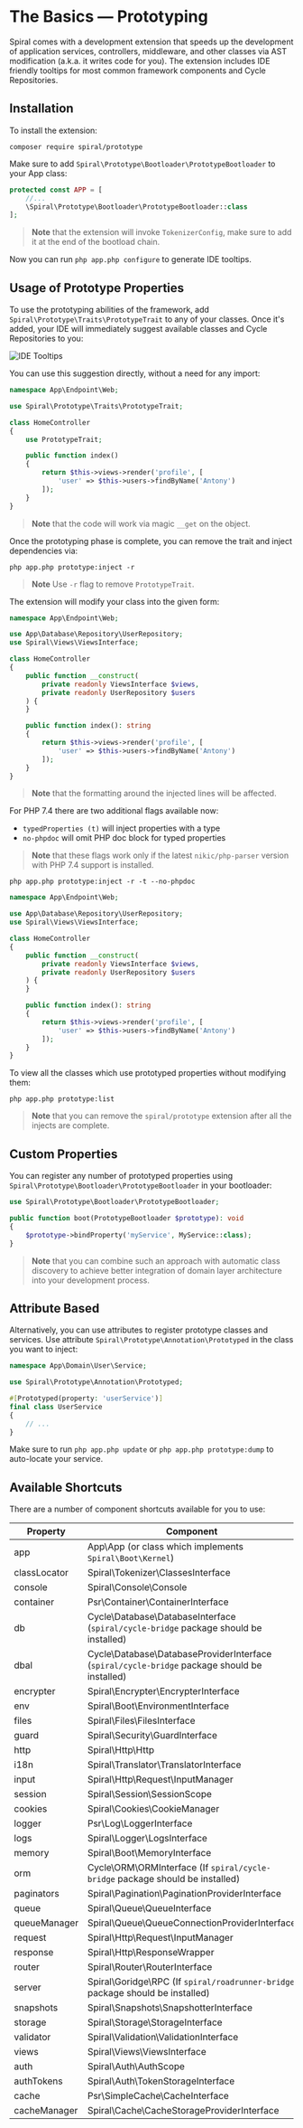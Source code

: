 # The Basics — Prototyping

Spiral comes with a development extension that speeds up the development of application services, controllers,
middleware, and other classes via AST modification (a.k.a. it writes code for you). The extension includes IDE friendly
tooltips for most common framework components and Cycle Repositories.

## Installation

To install the extension:

```terminal
composer require spiral/prototype
```

Make sure to add `Spiral\Prototype\Bootloader\PrototypeBootloader` to your App class:

```php app/src/Application/Kernel.php
protected const APP = [
    //...
    \Spiral\Prototype\Bootloader\PrototypeBootloader::class
];
```

> **Note**
> that the extension will invoke `TokenizerConfig`, make sure to add it at the end of the bootload chain.

Now you can run `php app.php configure` to generate IDE tooltips.

## Usage of Prototype Properties

To use the prototyping abilities of the framework, add `Spiral\Prototype\Traits\PrototypeTrait` to any of your classes.
Once it's added, your IDE will immediately suggest available classes and Cycle Repositories to you:

![IDE Tooltips](https://user-images.githubusercontent.com/796136/67619538-8f0c8c80-f805-11e9-9cd8-0597133bf33a.gif)

You can use this suggestion directly, without a need for any import:

```php app/src/Endpoint/Web/HomeController.php
namespace App\Endpoint\Web;

use Spiral\Prototype\Traits\PrototypeTrait;

class HomeController
{
    use PrototypeTrait;

    public function index()
    {
        return $this->views->render('profile', [
            'user' => $this->users->findByName('Antony')
        ]);
    }
}
```

> **Note**
> that the code will work via magic `__get` on the object.

Once the prototyping phase is complete, you can remove the trait and inject dependencies via:

```terminal
php app.php prototype:inject -r
```

> **Note**
> Use `-r` flag to remove `PrototypeTrait`.

The extension will modify your class into the given form:

```php app/src/Endpoint/Web/HomeController.php
namespace App\Endpoint\Web;

use App\Database\Repository\UserRepository;
use Spiral\Views\ViewsInterface;

class HomeController
{
    public function __construct(
        private readonly ViewsInterface $views, 
        private readonly UserRepository $users
    ) {
    }

    public function index(): string
    {
        return $this->views->render('profile', [
            'user' => $this->users->findByName('Antony')
        ]);
    }
}
```

> **Note**
> that the formatting around the injected lines will be affected.

For PHP 7.4 there are two additional flags available now:

- `typedProperties (t)` will inject properties with a type
- `no-phpdoc` will omit PHP doc block for typed properties

> **Note**
> that these flags work only if the latest `nikic/php-parser` version with PHP 7.4 support is installed.

```terminal
php app.php prototype:inject -r -t --no-phpdoc
```

```php app/src/Endpoint/Web/HomeController.php
namespace App\Endpoint\Web;

use App\Database\Repository\UserRepository;
use Spiral\Views\ViewsInterface;

class HomeController
{
    public function __construct(
        private readonly ViewsInterface $views, 
        private readonly UserRepository $users
    ) {
    }

    public function index(): string
    {
        return $this->views->render('profile', [
            'user' => $this->users->findByName('Antony')
        ]);
    }
}
```

To view all the classes which use prototyped properties without modifying them:

```terminal
php app.php prototype:list
```

> **Note**
> that you can remove the `spiral/prototype` extension after all the injects are complete.

## Custom Properties

You can register any number of prototyped properties using `Spiral\Prototype\Bootloader\PrototypeBootloader` in your
bootloader:

```php
use Spiral\Prototype\Bootloader\PrototypeBootloader;

public function boot(PrototypeBootloader $prototype): void
{
    $prototype->bindProperty('myService', MyService::class);
}
```

> **Note**
> that you can combine such an approach with automatic class discovery to achieve better integration of domain layer
> architecture into your development process.

## Attribute Based

Alternatively, you can use attributes to register prototype classes and services. Use
attribute `Spiral\Prototype\Annotation\Prototyped` in the class you want to inject:

```php app/src/Domain/User/Service/UserService.php
namespace App\Domain\User\Service;

use Spiral\Prototype\Annotation\Prototyped;

#[Prototyped(property: 'userService')]
final class UserService
{
    // ...
}
```

Make sure to run `php app.php update` or `php app.php prototype:dump` to auto-locate your service.

## Available Shortcuts

There are a number of component shortcuts available for you to use:

| Property     | Component                                                                                    |
|--------------|----------------------------------------------------------------------------------------------|
| app          | App\App (or class which implements `Spiral\Boot\Kernel`)                                     |
| classLocator | Spiral\Tokenizer\ClassesInterface                                                            |
| console      | Spiral\Console\Console                                                                       |
| container    | Psr\Container\ContainerInterface                                                             |
| db           | Cycle\Database\DatabaseInterface (`spiral/cycle-bridge` package should be installed)         |
| dbal         | Cycle\Database\DatabaseProviderInterface (`spiral/cycle-bridge` package should be installed) |
| encrypter    | Spiral\Encrypter\EncrypterInterface                                                          |
| env          | Spiral\Boot\EnvironmentInterface                                                             |
| files        | Spiral\Files\FilesInterface                                                                  |
| guard        | Spiral\Security\GuardInterface                                                               |
| http         | Spiral\Http\Http                                                                             |
| i18n         | Spiral\Translator\TranslatorInterface                                                        |
| input        | Spiral\Http\Request\InputManager                                                             |
| session      | Spiral\Session\SessionScope                                                                  |
| cookies      | Spiral\Cookies\CookieManager                                                                 |
| logger       | Psr\Log\LoggerInterface                                                                      |
| logs         | Spiral\Logger\LogsInterface                                                                  |
| memory       | Spiral\Boot\MemoryInterface                                                                  |
| orm          | Cycle\ORM\ORMInterface (If `spiral/cycle-bridge` package should be installed)                |
| paginators   | Spiral\Pagination\PaginationProviderInterface                                                |
| queue        | Spiral\Queue\QueueInterface                                                                  |
| queueManager | Spiral\Queue\QueueConnectionProviderInterface                                                |
| request      | Spiral\Http\Request\InputManager                                                             |
| response     | Spiral\Http\ResponseWrapper                                                                  |
| router       | Spiral\Router\RouterInterface                                                                |
| server       | Spiral\Goridge\RPC (If `spiral/roadrunner-bridge` package should be installed)               |
| snapshots    | Spiral\Snapshots\SnapshotterInterface                                                        |
| storage      | Spiral\Storage\StorageInterface                                                              |
| validator    | Spiral\Validation\ValidationInterface                                                        |
| views        | Spiral\Views\ViewsInterface                                                                  |
| auth         | Spiral\Auth\AuthScope                                                                        |
| authTokens   | Spiral\Auth\TokenStorageInterface                                                            |
| cache        | Psr\SimpleCache\CacheInterface                                                               |
| cacheManager | Spiral\Cache\CacheStorageProviderInterface                                                   |
